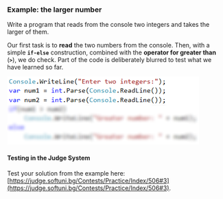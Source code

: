 ### Example: the larger number

Write a program that reads from the console two integers and takes the larger of them.

Our first task is to **read** the two numbers from the console. Then, with a simple **`if-else`** construction, combined with the **operator for greater than** (**`>`**), we do check. Part of the code is deliberately blurred to test what we have learned so far.

![](/assets/chapter-3-images/04.Greater-number-02.png)

#### Testing in the Judge System

Test your solution from the example here:
[https://judge.softuni.bg/Contests/Practice/Index/506#3](https://judge.softuni.bg/Contests/Practice/Index/506#3).